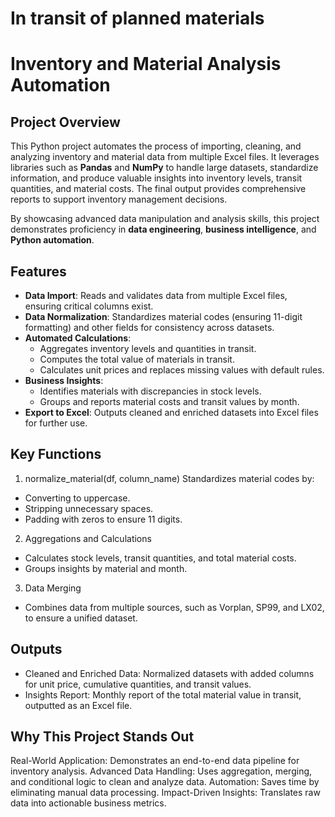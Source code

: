 # In transit of planned materials
# Inventory and Material Analysis Automation

## Project Overview

This Python project automates the process of importing, cleaning, and analyzing inventory and material data from multiple Excel files. It leverages libraries such as **Pandas** and **NumPy** to handle large datasets, standardize information, and produce valuable insights into inventory levels, transit quantities, and material costs. The final output provides comprehensive reports to support inventory management decisions.

By showcasing advanced data manipulation and analysis skills, this project demonstrates proficiency in **data engineering**, **business intelligence**, and **Python automation**.

## Features

- **Data Import**: Reads and validates data from multiple Excel files, ensuring critical columns exist.
- **Data Normalization**: Standardizes material codes (ensuring 11-digit formatting) and other fields for consistency across datasets.
- **Automated Calculations**:
  - Aggregates inventory levels and quantities in transit.
  - Computes the total value of materials in transit.
  - Calculates unit prices and replaces missing values with default rules.
- **Business Insights**:
  - Identifies materials with discrepancies in stock levels.
  - Groups and reports material costs and transit values by month.
- **Export to Excel**: Outputs cleaned and enriched datasets into Excel files for further use.

## Key Functions
1. normalize_material(df, column_name)
Standardizes material codes by:

- Converting to uppercase.
- Stripping unnecessary spaces.
- Padding with zeros to ensure 11 digits.

2. Aggregations and Calculations
- Calculates stock levels, transit quantities, and total material costs.
- Groups insights by material and month.

3. Data Merging
- Combines data from multiple sources, such as Vorplan, SP99, and LX02, to ensure a unified dataset.

## Outputs
- Cleaned and Enriched Data: Normalized datasets with added columns for unit price, cumulative quantities, and transit values.
- Insights Report: Monthly report of the total material value in transit, outputted as an Excel file.

## Why This Project Stands Out
Real-World Application: Demonstrates an end-to-end data pipeline for inventory analysis.
Advanced Data Handling: Uses aggregation, merging, and conditional logic to clean and analyze data.
Automation: Saves time by eliminating manual data processing.
Impact-Driven Insights: Translates raw data into actionable business metrics.
